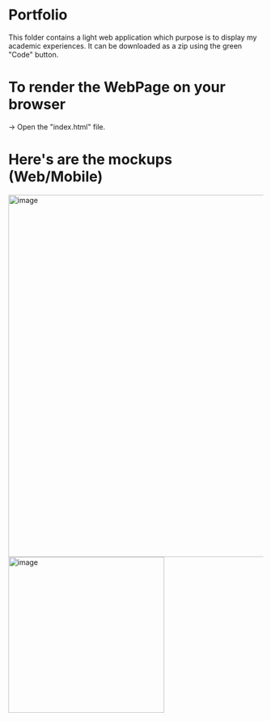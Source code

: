 # Portfolio
This folder contains a light web application which purpose is to display my academic experiences.
It can be downloaded as a zip using the green "Code" button.

# To render the WebPage on your browser 
-> Open the "index.html" file.

# Here's are the mockups (Web/Mobile)
<img width="716" alt="image" src="https://github.com/ashileotic/Portfolio/assets/50113113/abd76917-b9b9-4cc6-8848-28dedc81f2cb">
<img width="308" alt="image" src="https://github.com/ashileotic/Portfolio/assets/50113113/ff876822-75d1-4e02-adb8-78cdb7709bea">

